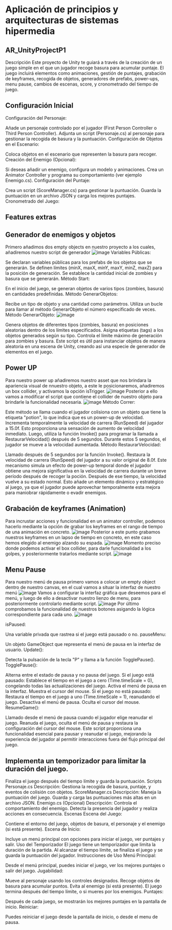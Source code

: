 # Aplicación de principios y arquitecturas de sistemas hipermedia
## AR_UnityProjectP1
Descripción
Este proyecto de Unity te guiará a través de la creación de un juego simple en el que un jugador recoge basura para acumular puntaje. El juego incluirá elementos como animaciones, gestión de puntajes, grabación de keyframes, recogida de objetos, generadores de prefabs, power-ups, menu pause, cambios de escenas, score, y cronometrado del tiempo de juego.

## Configuración Inicial
Configuración del Personaje:

Añade un personaje controlado por el jugador (First Person Controller o Third Person Controller).
Adjunta un script (Personaje.cs) al personaje para gestionar la recogida de basura y la puntuación.
Configuración de Objetos en el Escenario:

Coloca objetos en el escenario que representen la basura para recoger.
Creación del Enemigo (Opcional):

Si deseas añadir un enemigo, configura un modelo y animaciones.
Crea un Animator Controller y programa su comportamiento (ver ejemplo Enemigo.cs).
Configuración del Puntaje:

Crea un script (ScoreManager.cs) para gestionar la puntuación.
Guarda la puntuación en un archivo JSON y carga los mejores puntajes.
Cronometrado del Juego:

## Features extras
## Generador de enemigos y objetos
Primero añadimos dos empty objects en nuestro proyecto a los cuales, añadiremos nuestro script de generador
![image](https://github.com/Ariel454/AR_UnityProjectP1/assets/121766763/41e86d25-c6f7-4bf9-8de5-1fe41b382b6f)
Variables Públicas:

Se declaran variables públicas para los prefabs de los objetos que se generarán.
Se definen límites (minX, maxX, minY, maxY, minZ, maxZ) para la posición de generación.
Se establece la cantidad inicial de zombies y basura que se generarán.
Método Start:

En el inicio del juego, se generan objetos de varios tipos (zombies, basura) en cantidades predefinidas.
Método GenerarObjetos:

Recibe un tipo de objeto y una cantidad como parámetros.
Utiliza un bucle para llamar al método GenerarObjeto el número especificado de veces.
Método GenerarObjeto:
![image](https://github.com/Ariel454/AR_UnityProjectP1/assets/121766763/2fadfec9-fef9-477d-93e7-b1258170fba0)

Genera objetos de diferentes tipos (zombies, basura) en posiciones aleatorias dentro de los límites especificados.
Asigna etiquetas (tags) a los objetos generados según su tipo.
Controla el límite máximo de generación para zombies y basura.
Este script es útil para instanciar objetos de manera aleatoria en una escena de Unity, creando así una especie de generador de elementos en el juego.

## Power UP
Para nuestro power up añadiremos nuestro asset que nos brindara la apariencia visual de nnuestro objeto, a este le posicionaremos, añadiremos un box collider, y activamos la opción isTrigger.
![image](https://github.com/Ariel454/AR_UnityProjectP1/assets/121766763/b062dd5f-bee5-4d22-9982-860e15d7b05e)
Posterior a ello vamos a modificar el script que contiene el collider de nuestro objeto para brindarle la funcionalidad necesaria.
![image](https://github.com/Ariel454/AR_UnityProjectP1/assets/121766763/6dfef9d9-d3ca-4481-b448-74f8bb3d7d2c)
Método Correr:

Este método se llama cuando el jugador colisiona con un objeto que tiene la etiqueta "potion", lo que indica que es un power-up de velocidad.
Incrementa temporalmente la velocidad de carrera (RunSpeed) del jugador a 15.0f. Esto proporciona una sensación de aumento de velocidad inmediato.
Luego, utiliza la función Invoke() para programar la llamada a RestaurarVelocidad() después de 5 segundos.
Durante estos 5 segundos, el jugador se mueve a la velocidad aumentada.
Método RestaurarVelocidad:

Llamado después de 5 segundos por la función Invoke().
Restaura la velocidad de carrera (RunSpeed) del jugador a su valor original de 8.0f.
Este mecanismo simula un efecto de power-up temporal donde el jugador obtiene una mejora significativa en la velocidad de carrera durante un breve período después de recoger la poción. Después de ese tiempo, la velocidad vuelve a su estado normal. Esto añade un elemento dinámico y estratégico al juego, ya que el jugador puede aprovechar temporalmente esta mejora para maniobrar rápidamente o evadir enemigos.

## Grabación de keyframes (Animation)
Para incrustar acciones y funcionalidad en un animator controller, podemos hacerlo mediante la opción de grabar los keyframes en el rango de tiempo de una animación en concreto.
![image](https://github.com/Ariel454/AR_UnityProjectP1/assets/121766763/e7b76130-4cd7-4ffd-a37f-b7b3beec1e24)
Posterior a este punto grabamos nuestros keyframes en un lapso de tiempo en concreto, en este caso hemos elegido al enemigo alzando su espada.
![image](https://github.com/Ariel454/AR_UnityProjectP1/assets/121766763/25372e4c-0ab1-4c5a-8275-29c693298ad8)
Momento preciso donde podemos activar el box collider, para darle funcionalidad a los golpes, y posteriormente tratarlos mediante script.
![image](https://github.com/Ariel454/AR_UnityProjectP1/assets/121766763/41e72102-e1d2-4611-b6a6-e4ce18ff9640)

## Menu Pause
Para nuestro menú de pausa primero vamos a colocar un empty object dentro de nuestro canvas, en el cual vamos a situar la interfaz de nuestro menú
![image](https://github.com/Ariel454/AR_UnityProjectP1/assets/121766763/ce0f5cc7-596d-465e-9ed0-565728318e4e)
Vamos a configurar la interfaz gráfica que deseemos para el menú, y luego de ello a desactivar nuestro lienzo de menu, para posteriormente controlarlo mediante script.
![image](https://github.com/Ariel454/AR_UnityProjectP1/assets/121766763/1df0e1b9-1570-4e77-9628-32cd0c0612ff)
Por último comprobamos la funcionalidad de nuestros botones asigando la lógica correspondiente para cada uno.
![image](https://github.com/Ariel454/AR_UnityProjectP1/assets/121766763/6c04551b-bf44-49f0-965d-aeb6f093cf47)

isPaused:

Una variable privada que rastrea si el juego está pausado o no.
pauseMenu:

Un objeto GameObject que representa el menú de pausa en la interfaz de usuario.
Update():

Detecta la pulsación de la tecla "P" y llama a la función TogglePause().
TogglePause():

Alterna entre el estado de pausa y no pausa del juego.
Si el juego está pausado:
Establece el tiempo en el juego a cero (Time.timeScale = 0), congelando todas las actualizaciones del juego.
Activa el menú de pausa en la interfaz.
Muestra el cursor del mouse.
Si el juego no está pausado:
Restaura el tiempo en el juego a uno (Time.timeScale = 1), reanudando el juego.
Desactiva el menú de pausa.
Oculta el cursor del mouse.
ResumeGame():

Llamado desde el menú de pausa cuando el jugador elige reanudar el juego.
Reanuda el juego, oculta el menú de pausa y restaura la configuración del cursor del mouse.
Este script proporciona una funcionalidad esencial para pausar y reanudar el juego, mejorando la experiencia del jugador al permitir interacciones fuera del flujo principal del juego.
 

## Implementa un temporizador para limitar la duración del juego.
Finaliza el juego después del tiempo límite y guarda la puntuación.
Scripts
Personaje.cs
Descripción:
Gestiona la recogida de basura, puntaje, y eventos de colisión con objetos.
ScoreManager.cs
Descripción:
Maneja la puntuación del juego.
Guarda y carga las puntuaciones más altas en un archivo JSON.
Enemigo.cs (Opcional)
Descripción:
Controla el comportamiento del enemigo.
Detecta la presencia del jugador y realiza acciones en consecuencia.
Escenas
Escena del Juego:

Contiene el entorno del juego, objetos de basura, el personaje y el enemigo (si está presente).
Escena de Inicio:

Incluye un menú principal con opciones para iniciar el juego, ver puntajes y salir.
Uso del Temporizador
El juego tiene un temporizador que limita la duración de la partida.
Al alcanzar el tiempo límite, se finaliza el juego y se guarda la puntuación del jugador.
Instrucciones de Uso
Menú Principal:

Desde el menú principal, puedes iniciar el juego, ver los mejores puntajes o salir del juego.
Jugabilidad:

Mueve al personaje usando los controles designados.
Recoge objetos de basura para acumular puntos.
Evita al enemigo (si está presente).
El juego termina después del tiempo límite, o si mueres por los enemigos.
Puntajes:

Después de cada juego, se mostrarán los mejores puntajes en la pantalla de inicio.
Reiniciar:

Puedes reiniciar el juego desde la pantalla de inicio, o desde el menu de pausa.







